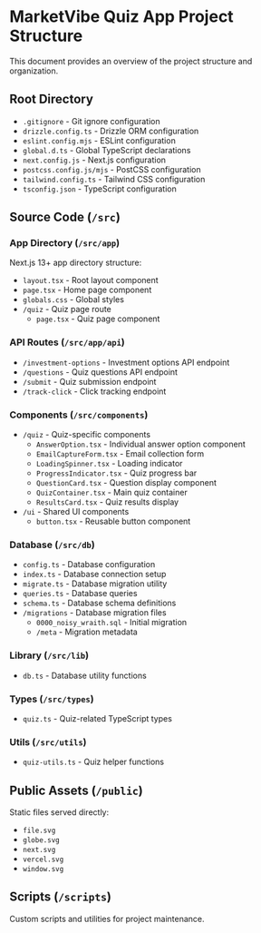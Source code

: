 # MarketVibe Quiz App Project Structure

This document provides an overview of the project structure and organization.

## Root Directory

- `.gitignore` - Git ignore configuration
- `drizzle.config.ts` - Drizzle ORM configuration
- `eslint.config.mjs` - ESLint configuration
- `global.d.ts` - Global TypeScript declarations
- `next.config.js` - Next.js configuration
- `postcss.config.js/mjs` - PostCSS configuration
- `tailwind.config.ts` - Tailwind CSS configuration
- `tsconfig.json` - TypeScript configuration

## Source Code (`/src`)

### App Directory (`/src/app`)
Next.js 13+ app directory structure:
- `layout.tsx` - Root layout component
- `page.tsx` - Home page component
- `globals.css` - Global styles
- `/quiz` - Quiz page route
  - `page.tsx` - Quiz page component

### API Routes (`/src/app/api`)
- `/investment-options` - Investment options API endpoint
- `/questions` - Quiz questions API endpoint
- `/submit` - Quiz submission endpoint
- `/track-click` - Click tracking endpoint

### Components (`/src/components`)
- `/quiz` - Quiz-specific components
  - `AnswerOption.tsx` - Individual answer option component
  - `EmailCaptureForm.tsx` - Email collection form
  - `LoadingSpinner.tsx` - Loading indicator
  - `ProgressIndicator.tsx` - Quiz progress bar
  - `QuestionCard.tsx` - Question display component
  - `QuizContainer.tsx` - Main quiz container
  - `ResultsCard.tsx` - Quiz results display
- `/ui` - Shared UI components
  - `button.tsx` - Reusable button component

### Database (`/src/db`)
- `config.ts` - Database configuration
- `index.ts` - Database connection setup
- `migrate.ts` - Database migration utility
- `queries.ts` - Database queries
- `schema.ts` - Database schema definitions
- `/migrations` - Database migration files
  - `0000_noisy_wraith.sql` - Initial migration
  - `/meta` - Migration metadata

### Library (`/src/lib`)
- `db.ts` - Database utility functions

### Types (`/src/types`)
- `quiz.ts` - Quiz-related TypeScript types

### Utils (`/src/utils`)
- `quiz-utils.ts` - Quiz helper functions

## Public Assets (`/public`)
Static files served directly:
- `file.svg`
- `globe.svg`
- `next.svg`
- `vercel.svg`
- `window.svg`

## Scripts (`/scripts`)
Custom scripts and utilities for project maintenance.
